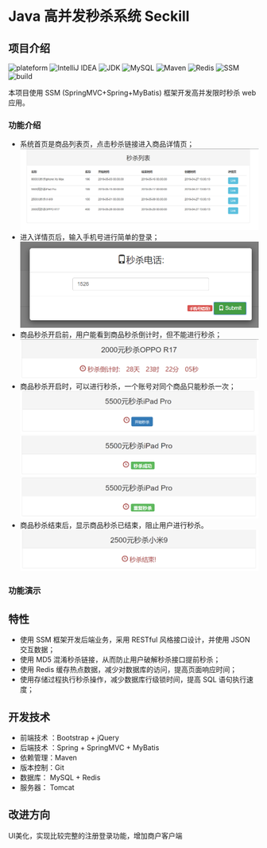 # Java 高并发秒杀系统 Seckill

## 项目介绍

![plateform](https://img.shields.io/badge/plateform-windows-lightgrey.svg) 
![IntelliJ IDEA](https://img.shields.io/badge/IntelliJ%20IDEA-v2019.1.1-blue.svg) 
![JDK](https://img.shields.io/badge/JDK-v1.8.0_121-3A5FCD.svg) 
![MySQL](https://img.shields.io/badge/MySQL-v8.0.15-20B2AA.svg)
![Maven](https://img.shields.io/badge/Maven-v3.6.1-ff69b4.svg)
![Redis](https://img.shields.io/badge/Redis-3.2.100-20B2AA.svg)
![SSM](https://img.shields.io/badge/SSM-framework-yellow.svg) 
![build](https://img.shields.io/badge/build-passing-brightgreen.svg) 

本项目使用 SSM (SpringMVC+Spring+MyBatis) 框架开发高并发限时秒杀 web 应用。

### 功能介绍

- 系统首页是商品列表页，点击秒杀链接进入商品详情页；
 ![](images/list.png)
- 进入详情页后，输入手机号进行简单的登录；
 ![](images/get-phone.png)
- 商品秒杀开启前，用户能看到商品秒杀倒计时，但不能进行秒杀；
 ![](images/countdown.png)
- 商品秒杀开启时，可以进行秒杀，一个账号对同个商品只能秒杀一次；
 ![](images/seckill.png)
 ![](images/success-kill.png)
 ![](images/repeat-kill.png)
- 商品秒杀结束后，显示商品秒杀已结束，阻止用户进行秒杀。
 ![](images/end.png)

### 功能演示

## 特性

- 使用 SSM 框架开发后端业务，采用 RESTful 风格接口设计，并使用 JSON 交互数据；
- 使用 MD5 混淆秒杀链接，从而防止用户破解秒杀接口提前秒杀；
- 使用 Redis 缓存热点数据，减少对数据库的访问，提高页面响应时间；
- 使用存储过程执行秒杀操作，减少数据库行级锁时间，提高 SQL 语句执行速度；

## 开发技术

- 前端技术 ：Bootstrap + jQuery
- 后端技术 ：Spring + SpringMVC + MyBatis
- 依赖管理：Maven
- 版本控制：Git
- 数据库： MySQL + Redis
- 服务器： Tomcat

## 改进方向

UI美化，实现比较完整的注册登录功能，增加商户客户端